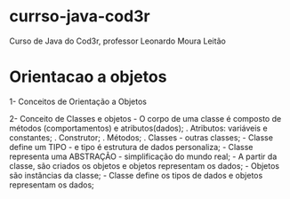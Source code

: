 # currso-java-cod3r
Curso de Java do Cod3r, professor Leonardo Moura Leitão

# Orientacao a objetos
1- Conceitos de Orientação a Objetos

2- Conceito de Classes e objetos
    - O corpo de uma classe é composto de métodos (comportamentos) e atributos(dados);
        . Atributos: variáveis e constantes;
        . Construtor;
        . Métodos;
        . Classes - outras classes;
    - Classe define um TIPO - e tipo é estrutura de dados personaliza;
    - Classe representa uma ABSTRAÇÃO - simplificação do mundo real;
    - A partir da classe, são criados os objetos e objetos representam os dados;
    - Objetos são instâncias da classe;
    - Classe define os tipos de dados e objetos representam os dados;
    